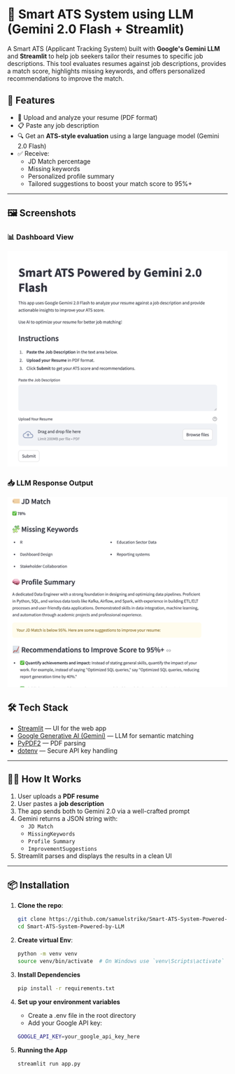 # 🤖 Smart ATS System using LLM (Gemini 2.0 Flash + Streamlit)

A Smart ATS (Applicant Tracking System) built with **Google's Gemini LLM** and **Streamlit** to help job seekers tailor their resumes to specific job descriptions. This tool evaluates resumes against job descriptions, provides a match score, highlights missing keywords, and offers personalized recommendations to improve the match.

## 🚀 Features

- 📄 Upload and analyze your resume (PDF format)
- 📋 Paste any job description
- 🔍 Get an **ATS-style evaluation** using a large language model (Gemini 2.0 Flash)
- ✅ Receive:
  - JD Match percentage
  - Missing keywords
  - Personalized profile summary
  - Tailored suggestions to boost your match score to 95%+

---
## 🖼️ Screenshots

### 📊 Dashboard View
![Dashboard](images/dashboard.png)

### 📥 LLM Response Output
![Output](images/response.png)

## 🛠️ Tech Stack

- [Streamlit](https://streamlit.io/) — UI for the web app
- [Google Generative AI (Gemini)](https://ai.google.dev/) — LLM for semantic matching
- [PyPDF2](https://pypi.org/project/PyPDF2/) — PDF parsing
- [dotenv](https://pypi.org/project/python-dotenv/) — Secure API key handling

---

## 🧑‍💻 How It Works

1. User uploads a **PDF resume**
2. User pastes a **job description**
3. The app sends both to Gemini 2.0 via a well-crafted prompt
4. Gemini returns a JSON string with:
   - `JD Match`
   - `MissingKeywords`
   - `Profile Summary`
   - `ImprovementSuggestions`
5. Streamlit parses and displays the results in a clean UI

---

## 📦 Installation

1. **Clone the repo**:
   ```bash
   git clone https://github.com/samuelstrike/Smart-ATS-System-Powered-by-LLM.git
   cd Smart-ATS-System-Powered-by-LLM

2. **Create virtual Env**:
   ```bash
   python -m venv venv
   source venv/bin/activate  # On Windows use `venv\Scripts\activate`

3. **Install Dependencies**
   ```bash
   pip install -r requirements.txt

4. **Set up your environment variables**
    
    - Create a .env file in the root directory
    - Add your Google API key:
    
   ```bash
   GOOGLE_API_KEY=your_google_api_key_here

5. **Running the App**

    ```bash
    streamlit run app.py